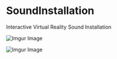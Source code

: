 # SoundInstallation

Interactive Virtual Reality Sound Installation

![Imgur Image](https://i.imgur.com/JIXkXfm.jpg?1)


![Imgur Image](https://i.imgur.com/cDBK98H.jpg)
